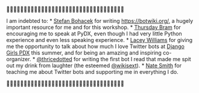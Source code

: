 💙🐍💙🐍💙🐍💙🐍💙🐍💙🐍💙🐍💙🐍💙🐍💙🐍💙🐍💙🐍💙💙🐍💙🐍🐍💙🐍💙🐍

I am indebted to:
* 
[Stefan Bohacek](https://twitter.com/fourtonfish) for writing https://botwiki.org/, a hugely important resource for me and for this workshop.
* 
[Thursday Bram](https://twitter.com/thursdayb) for encouraging me to speak at PyDX, even though I had very little Python experience and even less speaking experience.
* 
[Lacey Williams](https://twitter.com/laceynwilliams) for giving me the opportunity to talk about how much I love Twitter bots at [Django Girls PDX](http://djangogirls.org/portland) this summer, and for being an amazing and inspiring co-organizer.
* 
[@thricedotted](https://twitter.com/thricedotted) for writing the first bot I read that made me spit out my drink from laughter (the esteemed [@wikisext](https://twitter.com/wikisext)).
* 
[Nate Smith](https://twitter.com/nate_smith) for teaching me about Twitter bots and supporting me in everything I do.

💙🐍💙🐍💙🐍💙🐍💙🐍💙🐍💙🐍💙🐍💙🐍💙🐍💙🐍💙🐍💙🐍💙🐍💙🐍💙🐍💙🐍